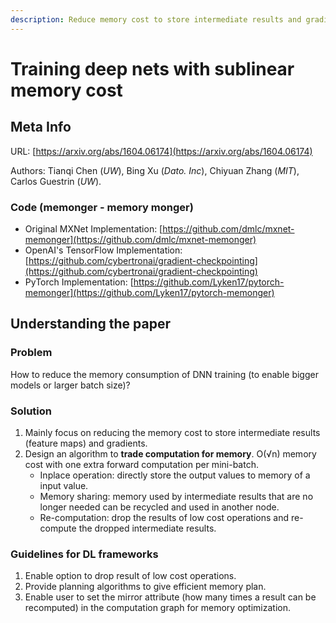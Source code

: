 ```yaml
---
description: Reduce memory cost to store intermediate results and gradients.
---
```


# Training deep nets with sublinear memory cost

## Meta Info

URL: [https://arxiv.org/abs/1604.06174](https://arxiv.org/abs/1604.06174)

Authors: Tianqi Chen (_UW_), Bing Xu (_Dato. Inc_), Chiyuan Zhang (_MIT_), Carlos Guestrin (_UW_).

### Code (memonger - memory monger)

* Original MXNet Implementation: [https://github.com/dmlc/mxnet-memonger](https://github.com/dmlc/mxnet-memonger)
* OpenAI's TensorFlow Implementation: [https://github.com/cybertronai/gradient-checkpointing](https://github.com/cybertronai/gradient-checkpointing)
* PyTorch Implementation: [https://github.com/Lyken17/pytorch-memonger](https://github.com/Lyken17/pytorch-memonger)

## Understanding the paper

### Problem

How to reduce the memory consumption of DNN training (to enable bigger models or larger batch size)?

### Solution

1. Mainly focus on reducing the memory cost to store intermediate results (feature maps) and gradients.
2. Design an algorithm to **trade computation for memory**. O(√n) memory cost with one extra forward computation per mini-batch.
   * Inplace operation: directly store the output values to memory of a input value.
   * Memory sharing: memory used by intermediate results that are no longer needed can be recycled and used in another node.
   * Re-computation: drop the results of low cost operations and re-compute the dropped intermediate results.

### Guidelines for DL frameworks

1. Enable option to drop result of low cost operations.
2. Provide planning algorithms to give efficient memory plan.
3. Enable user to set the mirror attribute (how many times a result can be recomputed) in the computation graph for memory optimization.
